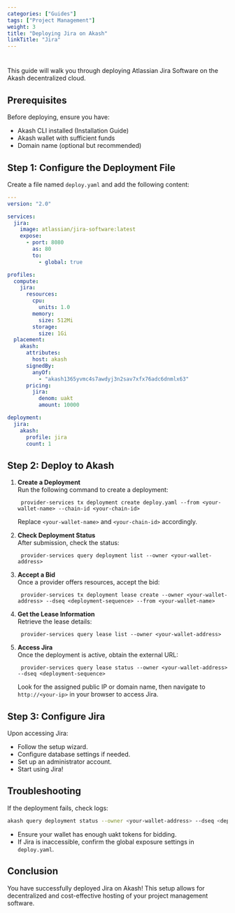 ```yaml
---
categories: ["Guides"]
tags: ["Project Management"]
weight: 3
title: "Deploying Jira on Akash"
linkTitle: "Jira"
---
```


# 

This guide will walk you through deploying Atlassian Jira Software on the Akash decentralized cloud.

## Prerequisites

Before deploying, ensure you have:
- Akash CLI installed (Installation Guide)
- Akash wallet with sufficient funds
- Domain name (optional but recommended)

## Step 1: Configure the Deployment File

Create a file named `deploy.yaml` and add the following content:

```yaml
---
version: "2.0"

services:
  jira:
    image: atlassian/jira-software:latest
    expose:
      - port: 8080
        as: 80
        to:
          - global: true

profiles:
  compute:
    jira:
      resources:
        cpu:
          units: 1.0
        memory:
          size: 512Mi
        storage:
          size: 1Gi
  placement:
    akash:
      attributes:
        host: akash
      signedBy:
        anyOf:
          - "akash1365yvmc4s7awdyj3n2sav7xfx76adc6dnmlx63"
      pricing:
        jira:
          denom: uakt
          amount: 10000

deployment:
  jira:
    akash:
      profile: jira
      count: 1
```

## Step 2: Deploy to Akash

1. **Create a Deployment**  
   Run the following command to create a deployment:
   ```
    provider-services tx deployment create deploy.yaml --from <your-wallet-name> --chain-id <your-chain-id>
   ```
   Replace `<your-wallet-name>` and `<your-chain-id>` accordingly.

2. **Check Deployment Status**  
   After submission, check the status:
   ```
    provider-services query deployment list --owner <your-wallet-address>
   ```

3. **Accept a Bid**  
   Once a provider offers resources, accept the bid:
   ```
    provider-services tx deployment lease create --owner <your-wallet-address> --dseq <deployment-sequence> --from <your-wallet-name>
   ```

4. **Get the Lease Information**  
   Retrieve the lease details:
   ```
    provider-services query lease list --owner <your-wallet-address>
   ```

5. **Access Jira**  
   Once the deployment is active, obtain the external URL:
   ```
    provider-services query lease status --owner <your-wallet-address> --dseq <deployment-sequence>
   ```
   Look for the assigned public IP or domain name, then navigate to `http://<your-ip>` in your browser to access Jira.

## Step 3: Configure Jira

Upon accessing Jira:
- Follow the setup wizard.
- Configure database settings if needed.
- Set up an administrator account.
- Start using Jira!

## Troubleshooting

If the deployment fails, check logs:
```bash
akash query deployment status --owner <your-wallet-address> --dseq <deployment-sequence>
```
- Ensure your wallet has enough uakt tokens for bidding.
- If Jira is inaccessible, confirm the global exposure settings in `deploy.yaml`.

## Conclusion

You have successfully deployed Jira on Akash! This setup allows for decentralized and cost-effective hosting of your project management software.